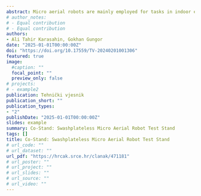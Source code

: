 ```yaml
---
abstract: Micro aerial robots are mainly employed for tasks in indoor environments where high maneuverability is required, particularly in navigating complex and constrained spaces with numerous closely positioned obstacles. Swashplateless mechanisms can reduce noise, increase operational efficiency, and enhance maneuverability, enabling agile and precise movements in indoor operations. This paper introduces a test stand, called Co-Stand, designed to evaluate the performance of the micro aerial robots equipped with the swashplateless mechanisms using ground-based testing, without requiring actual flight tests. The Co-Stand is constructed to collect data on operational performance to investigate the design criteria of the swashplateless mechanisms. The experiments performed on the Co-Stand are used to evaluate both the swashplateless and standard propeller design performances. The results demonstrate that the swashplateless mechanisms achieve the performance criteria of the standard propellers, showcasing their advantages in indoor environments.
# author_notes:
# - Equal contribution
# - Equal contribution
authors:
- Ali Tahir Karasahin, Gokhan Gungor
date: "2025-01-01T00:00:00Z"
doi: "https://doi.org/10.17559/TV-20240201001306"
featured: true
image: 
  #caption: ""
  focal_point: ""
  preview_only: false
# projects:
# - example2
publication: Tehnički vjesnik
publication_short: ""
publication_types:
- "2"
publishDate: "2025-01-01T00:00:00Z"
slides: example
summary: Co-Stand: Swashplateless Micro Aerial Robot Test Stand
tags: []
title: Co-Stand: Swashplateless Micro Aerial Robot Test Stand
# url_code: ""
# url_dataset: ""
url_pdf: "https://hrcak.srce.hr/clanak/471181"
# url_poster: ""
# url_project: ""
# url_slides: ""
# url_source: ""
# url_video: ""
---
```

